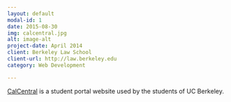 ```yaml
---
layout: default
modal-id: 1
date: 2015-08-30
img: calcentral.jpg
alt: image-alt
project-date: April 2014
client: Berkeley Law School
client-url: http://law.berkeley.edu
category: Web Development

---
```

[CalCentral](http://calcentral.berkeley.edu) is a student portal website used by the students of UC Berkeley.
